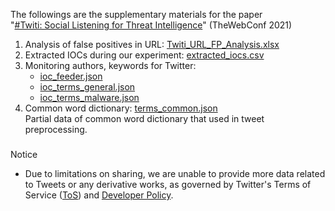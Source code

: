 The followings are the supplementary materials for the paper   
"[\#Twiti: Social Listening for Threat Intelligence](https://dl.acm.org/doi/10.1145/3442381.3449797)" (TheWebConf 2021)

1. Analysis of false positives in URL: [Twiti_URL_FP_Analysis.xlsx](Twiti_URL_FP_Analysis.xlsx)
2. Extracted IOCs during our experiment: [extracted_iocs.csv](extracted_iocs.csv)
3. Monitoring authors, keywords for Twitter:
   - [ioc_feeder.json](ioc_feeder.json)
   - [ioc_terms_general.json](ioc_terms_general.json)
   - [ioc_terms_malware.json](ioc_terms_malware.json)
4. Common word dictionary: [terms_common.json](terms_common.json)   
Partial data of common word dictionary that used in tweet preprocessing.

###
Notice
- Due to limitations on sharing, we are unable to provide more data related to Tweets or any derivative works, as governed by Twitter's Terms of Service ([ToS](https://twitter.com/en/tos)) and [Developer Policy](https://developer.twitter.com/en/developer-terms/policy#4-e).
